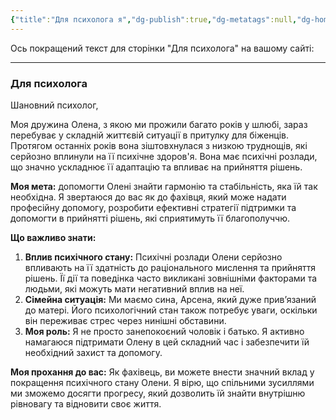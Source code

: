 ```yaml
---
{"title":"Для психолога я","dg-publish":true,"dg-metatags":null,"dg-home":null,"permalink":"/ukrayinska/dlya-psihologa-ya/","dgPassFrontmatter":true,"noteIcon":""}
---
```


Ось покращений текст для сторінки "Для психолога" на вашому сайті:

---

### Для психолога

Шановний психолог,

Моя дружина Олена, з якою ми прожили багато років у шлюбі, зараз перебуває у складній життєвій ситуації в притулку для біженців. Протягом останніх років вона зіштовхнулася з низкою труднощів, які серйозно вплинули на її психічне здоров'я. Вона має психічні розлади, що значно ускладнює її адаптацію та впливає на прийняття рішень.

**Моя мета:** допомогти Олені знайти гармонію та стабільність, яка їй так необхідна. Я звертаюся до вас як до фахівця, який може надати професійну допомогу, розробити ефективні стратегії підтримки та допомогти в прийнятті рішень, які сприятимуть її благополуччю.

**Що важливо знати:**
1. **Вплив психічного стану:** Психічні розлади Олени серйозно впливають на її здатність до раціонального мислення та прийняття рішень. Її дії та поведінка часто викликані зовнішніми факторами та людьми, які можуть мати негативний вплив на неї.
2. **Сімейна ситуація:** Ми маємо сина, Арсена, який дуже прив’язаний до матері. Його психологічний стан також потребує уваги, оскільки він переживає стрес через нинішні обставини.
3. **Моя роль:** Я не просто занепокоєний чоловік і батько. Я активно намагаюся підтримати Олену в цей складний час і забезпечити їй необхідний захист та допомогу.

**Моя прохання до вас:** 
Як фахівець, ви можете внести значний вклад у покращення психічного стану Олени. Я вірю, що спільними зусиллями ми зможемо досягти прогресу, який дозволить їй знайти внутрішню рівновагу та відновити своє життя.